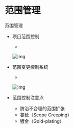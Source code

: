# 范围管理

范围管理

- 项目范围控制

  - 

    ![img](https://cdn.jsdelivr.net/gh/ZanderZhao/img20/file/20200117222312.png)

- 范围变更控制系统

  - 

    ![img](https://cdn.jsdelivr.net/gh/ZanderZhao/img20/file/20200117222313.png)

- 范围控制注意点

  - 防治不合理的范围扩张
  - 蔓延（Scope Creeping）
  - 镀金（Gold-plating）